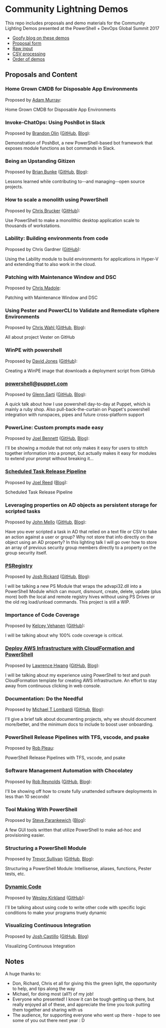 # Community Lightning Demos

This repo includes proposals and demo materials for the Community Lighting Demos presented at the PowerShell + DevOps Global Summit 2017

* [Goofy blog on these demos](http://ramblingcookiemonster.github.io/Summit-Lightning-Demos/)
* [Proposal form](https://goo.gl/forms/8sCiEeehOiyT2ynh2)
* [Raw input](CFPs.csv)
* [CSV processing](Format-CFPs.ps1)
* [Order of demos](order.md)

## Proposals and Content

### Home Grown CMDB for Disposable App Environments

Proposed by [Adam Murray](https://twitter.com/muzzar78):

Home Grown CMDB for Disposable App Environments

### Invoke-ChatOps: Using PoshBot in Slack

Proposed by [Brandon Olin](https://twitter.com/devblackops) ([GitHub](https://github.com/devblackops), [Blog](https://devblackops.io)):

Demonstration of PoshBot, a new PowerShell-based bot framework that exposes module functions as bot commands in Slack.

### Being an Upstanding Gitizen

Proposed by [Brian Bunke](https://twitter.com/brianbunke) ([GitHub](https://github.com/brianbunke), [Blog](http://www.brianbunke.com)):

Lessons learned while contributing to--and managing--open source projects.

### How to scale a monolith using PowerShell

Proposed by [Chris Brucker](https://twitter.com/bruckect) ([GitHub](https://github.com/@bruckect)):

Use PowerShell to make a monolithic desktop application scale to thousands of workstations.

### Lability: Building environments from code

Proposed by Chris Gardner ([GitHub](https://github.com/ChrisLGardner)):

Using the Lability module to build environments for applications in Hyper-V and extending that to also work in the cloud.

### Patching with Maintenance Window and DSC

Proposed by [Chris Madole](https://twitter.com/okinawabeachboy):

Patching with Maintenance Window and DSC

### Using Pester and PowerCLI to Validate and Remediate vSphere Environments

Proposed by [Chris Wahl ](https://twitter.com/ChrisWahl ) ([GitHub](https://github.com/Chriswahl ), [Blog](Wahlnetwork.com )):

All about project Vester on GitHub

### WinPE with powershell

Proposed by [David Jones](https://twitter.com/BladeFireLight) ([GitHub](https://github.com/BladeFireLight)):

Creating a WinPE image that downloads a deployment script from GitHub

### powershell@puppet.com

Proposed by [Glenn Sarti](https://twitter.com/glennsarti) ([GitHub](https://github.com/glennsarti), [Blog](http://glennsarti.github.io)):

A quick talk about how I use powershell day-to-day at Puppet, which is mainly a ruby shop.  Also pull-back-the-curtain on Puppet's powershell integration with runspaces, pipes and future cross-platform support

### PowerLine: Custom prompts made easy

Proposed by [Joel Bennett](https://twitter.com/Jaykul) ([GitHub](https://github.com/Jaykul), [Blog](http://HuddledMasses.org/blog)):

I'll be showing a module that not only makes it easy for users to stitch together information into a prompt, but actually makes it easy for modules to extend your prompt without breaking it...

### [Scheduled Task Release Pipeline](https://github.com/jlrd/ScheduledTaskReleasePipeline)

Proposed by [Joel Reed](https://twitter.com/AKAJoelReed) ([Blog](https://blog.start-transcript.com/)):

Scheduled Task Release Pipeline

### Leveraging properties on AD objects as persistent storage for scripted tasks

Proposed by [John Mello](https://twitter.com/Iczer1) ([GitHub](https://github.com/https://github.com/Iczer1), [Blog](http://mellositmusings.com/)):

Have you ever scripted a task in AD that relied on a text file or CSV to take an action against a user or group? Why not store that info directly on the object using an AD property? In this lighting talk I will go over how to store an array of previous security group members directly to a property on the group security itself.

### [PSRegistry](https://github.com/MSAdministrator/PSRegistry)

Proposed by [Josh Rickard](https://twitter.com/MS_dministrator) ([GitHub](https://github.com/MSAdministrator ), [Blog](MSAdministrator.com)):

I will be talking a new PS Module that wraps the advapi32.dll into a PowerShell Module which can mount, dismount, create, delete, update (plus more) both the local and remote registry hives without using PS Drives or the old reg load/unload commands. This project is still a WIP.

### Importance of Code Coverage

Proposed by [Kelcey Vehanen](https://twitter.com/pixelrebirth) ([GitHub](https://github.com/pixelrebirth)):

I will be talking about why 100% code coverage is critical.

### [Deploy AWS Infrastructure with CloudFormation and PowerShell](https://github.com/LawrenceHwang/PowerShellSummit2017)

Proposed by [Lawrence Hwang](https://twitter.com/CPoweredLion) ([GitHub](https://github.com/LawrenceHwang), [Blog](https://poshsea.blogspot.ca)):

I will be talking about my experience using PowerShell to test and push CloudFormation template for creating AWS infrastructure. An effort to stay away from continuous clicking in web console.

### Documentation: Do the Needful

Proposed by [Michael T Lombardi](https://twitter.com/barbariankb) ([GitHub](https://github.com/michaeltlombardi), [Blog](https://michaeltlombardi.gitlab.io)):

I'll give a brief talk about documenting projects, why we should document more/better, and the minimum docs to include to boost user onboarding.

### PowerShell Release Pipelines with TFS, vscode, and psake

Proposed by [Rob Pleau](https://twitter.com/rjpleau):

PowerShell Release Pipelines with TFS, vscode, and psake

### Software Management Automation with Chocolatey

Proposed by [Rob Reynolds](https://twitter.com/ferventcoder) ([GitHub](https://github.com/ferventcoder), [Blog](https://codebetter.com/robreynolds)):

I'll be showing off how to create fully unattended software deployments in less than 10 seconds!

### Tool Making With PowerShell

Proposed by [Steve Parankewich](https://twitter.com/powershellblog) ([Blog](www.powershellblogger.com)):

A few GUI tools written that utilize PowerShell to make ad-hoc and provisioning easier.

### Structuring a PowerShell Module

Proposed by [Trevor Sullivan](https://twitter.com/pcgeek86) ([GitHub](https://github.com/pcgeek86), [Blog](https://trevorsullivan.net/)):

Structuring a PowerShell Module: Intellisense, aliases, functions, Pester tests, etc.

### [Dynamic Code](https://github.com/wesleykirkland/Summit2017)

Proposed by [Wesley Kirkland](https://twitter.com/unleashthecloud) ([GitHub](https://github.com/wesleykirkland)):

I'll be talking about using code to write other code with specific logic conditions to make your programs truely dynamic

### Visualizing Continuous Integration

Proposed by [Josh Castillo](https://twitter.com/doesitscript) ([GitHub](https://github.com/doesitscript), [Blog](http://www.doesitscript.org/))

Visualizing Continuous Integration

## Notes

A huge thanks to:

* Don, Richard, Chris et all for giving this the green light, the opportunity to help, and tips along the way
* Michael, for doing most (all?) of my job!
* Everyone who presented!  I know it can be tough getting up there, but really enjoyed all of these, and appreciate the time you took putting them together and sharing with us
* The audience, for supporting everyone who went up there - hope to see some of you out there next year : D